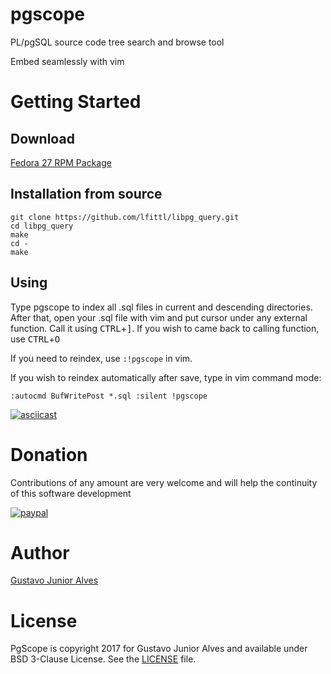 # pgscope
PL/pgSQL source code tree search and browse tool

Embed seamlessly with vim

# Getting Started

## Download

[Fedora 27 RPM Package](https://github.com/gjalves/pgscope/releases/download/0.0.1/pgscope-0.0.1-1.fc27.x86_64.rpm)

## Installation from source

```
git clone https://github.com/lfittl/libpg_query.git
cd libpg_query
make
cd -
make
```

## Using

Type pgscope to index all .sql files in current and descending directories. After that, open your .sql file with vim and put cursor under any external function. Call it using <kbd>CTRL</kbd>+<kbd>]</kbd>. If you wish to came back to calling function, use <kbd>CTRL</kbd>+<kbd>O</kbd>

If you need to reindex, use `:!pgscope` in vim.

If you wish to reindex automatically after save, type in vim command mode:

```
:autocmd BufWritePost *.sql :silent !pgscope
```

[![asciicast](https://asciinema.org/a/uGW8Wz5TM3vqRoxCtqI0bCLxM.png)](https://asciinema.org/a/uGW8Wz5TM3vqRoxCtqI0bCLxM)

# Donation

Contributions of any amount are very welcome and will help the continuity of this software development

[![paypal](https://www.paypalobjects.com/en_US/i/btn/btn_donateCC_LG.gif)](https://www.paypal.com/cgi-bin/webscr?cmd=_s-xclick&hosted_button_id=HNXL8RS8FWGB2)

# Author

[Gustavo Junior Alves](https://github.com/gjalves)

# License

PgScope is copyright 2017 for Gustavo Junior Alves and available under BSD 3-Clause License. See the [LICENSE](https://github.com/gjalves/pgscope/blob/master/LICENSE) file.
